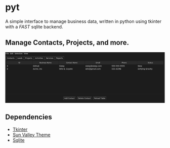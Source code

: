 # pyt

A simple interface to manage business data, written in python using tkinter with a *FAST* sqlite backend.


## Manage Contacts, Projects, and more.

![](https://github.com/Sieep-Coding/pyt/blob/main/assets/image1-11.png)

## Dependencies

- [Tkinter](https://docs.python.org/3/library/tkinter.html)
- [Sun Valley Theme](https://github.com/rdbende/Sun-Valley-ttk-theme/tree/main)
- [Sqlite](https://www.sqlite.org/)